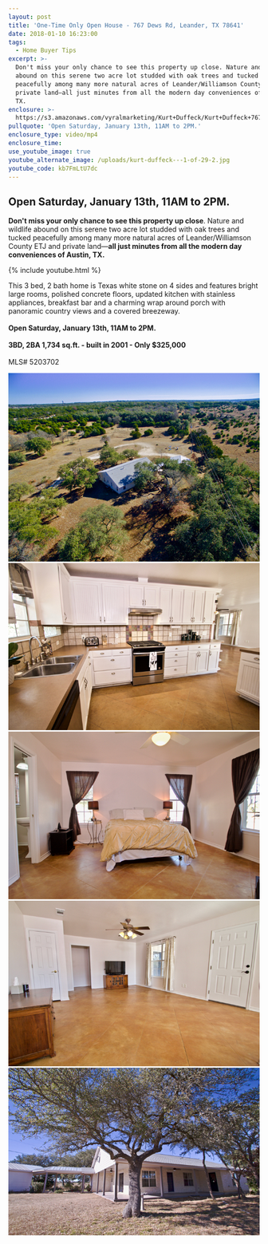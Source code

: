 ```yaml
---
layout: post
title: 'One-Time Only Open House - 767 Dews Rd, Leander, TX 78641'
date: 2018-01-10 16:23:00
tags:
  - Home Buyer Tips
excerpt: >-
  Don't miss your only chance to see this property up close. Nature and wildlife
  abound on this serene two acre lot studded with oak trees and tucked
  peacefully among many more natural acres of Leander/Williamson County ETJ and
  private land—all just minutes from all the modern day conveniences of Austin,
  TX.
enclosure: >-
  https://s3.amazonaws.com/vyralmarketing/Kurt+Duffeck/Kurt+Duffeck+767+Dews+Road_MEDIA.mov
pullquote: 'Open Saturday, January 13th, 11AM to 2PM.'
enclosure_type: video/mp4
enclosure_time:
use_youtube_image: true
youtube_alternate_image: /uploads/kurt-duffeck---1-of-29-2.jpg
youtube_code: kb7FmLtU7dc
---
```



## Open Saturday, January 13th, 11AM to 2PM.

**Don't miss your only chance to see this property up close**. Nature and wildlife abound on this serene two acre lot studded with oak trees and tucked peacefully among many more natural acres of Leander/Williamson County ETJ and private land—**all just minutes from all the modern day conveniences of Austin, TX.**

{% include youtube.html %}

This 3 bed, 2 bath home is Texas white stone on 4 sides and features bright large rooms, polished concrete floors, updated kitchen with stainless appliances, breakfast bar and a charming wrap around porch with panoramic country views and a covered breezeway. <br><br>**Open Saturday, January 13th, 11AM to 2PM.**<br><br>**3BD, 2BA 1,734 sq.ft. - built in 2001 - Only $325,000**<br><br>MLS# 5203702

![](/uploads/versions/kurt-duffeck---1-of-29-1---x----725-543x---.jpg)![](/uploads/versions/kurt-duffeck---12-of-29-1---x----725-483x---.jpg)![](/uploads/versions/kurt-duffeck---21-of-29-1---x----725-483x---.jpg)![](/uploads/versions/kurt-duffeck---19-of-29-2---x----725-478x---.jpg)![](/uploads/versions/kurt-duffeck---8-of-29-1---x----725-483x---.jpg)